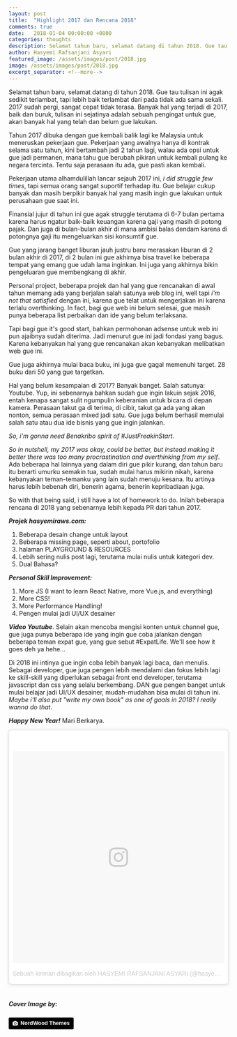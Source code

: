 ```yaml
---
layout: post
title:  "Highlight 2017 dan Rencana 2018"
comments: true
date:   2018-01-04 00:00:00 +0800
categories: thoughts
description: Selamat tahun baru, selamat datang di tahun 2018. Gue tau tulisan ini agak sedikit terlambat, tapi lebih baik terlambat dari pada tidak ada sama sekali. 2017 sudah pergi, sangat cepat tidak terasa. Banyak hal yang terjadi di 2017, baik dan buruk, tulisan ini sejatinya adalah sebuah pengingat buat gue, akan banyak hal yang telah dan belum gue lakukan.
author: Hasyemi Rafsanjani Asyari
featured_image: /assets/images/post/2018.jpg
image: /assets/images/post/2018.jpg
excerpt_separator: <!--more-->
---
```


<p class="intro">Selamat tahun baru, selamat datang di tahun 2018. Gue tau tulisan ini agak sedikit terlambat, tapi lebih baik terlambat dari pada tidak ada sama sekali. 2017 sudah pergi, sangat cepat tidak terasa. Banyak hal yang terjadi di 2017, baik dan buruk, tulisan ini sejatinya adalah sebuah pengingat untuk gue, akan banyak hal yang telah dan belum gue lakukan.</p>

Tahun 2017 dibuka dengan gue kembali balik lagi ke Malaysia untuk meneruskan pekerjaan gue. Pekerjaan yang awalnya hanya di kontrak selama satu tahun, kini bertambah jadi 2 tahun lagi, walau ada opsi untuk gue jadi permanen, mana tahu gue berubah pikiran untuk kembali pulang ke negara tercinta. Tentu saja perasaan itu ada, gue pasti akan kembali.

Pekerjaan utama alhamdulillah lancar sejauh 2017 ini, *i did struggle few times*, tapi semua orang sangat suportif terhadap itu. Gue belajar cukup banyak dan masih berpikir banyak hal yang masih ingin gue lakukan untuk perusahaan gue saat ini. 

Finansial jujur di tahun ini gue agak struggle terutama di 6-7 bulan pertama karena harus ngatur baik-baik keuangan karena gaji yang masih di potong pajak. Dan juga di bulan-bulan akhir di mana ambisi balas dendam karena di potongnya gaji itu mengeluarkan sisi konsumtif gue.

Gue yang jarang banget liburan jauh justru baru merasakan liburan di 2 bulan akhir di 2017, di 2 bulan ini gue akhirnya bisa travel ke beberapa tempat yang emang gue udah lama inginkan. Ini juga yang akhirnya bikin pengeluaran gue membengkang di akhir.

Personal project, beberapa projek dan hal yang gue rencanakan di awal tahun memang ada yang berjalan salah satunya web blog ini, well tapi *i'm not that satisfied* dengan ini, karena gue telat untuk mengerjakan ini karena terlalu overthinking. In fact, bagi gue web ini belum selesai, gue masih punya beberapa list perbaikan dan ide yang belum terlaksana.

Tapi bagi gue it's good start, bahkan permohonan adsense untuk web ini pun ajaibnya sudah diterima. Jadi menurut gue ini jadi fondasi yang bagus. Karena kebanyakan hal yang gue rencanakan akan kebanyakan melibatkan web gue ini.

Gue juga akhirnya mulai baca buku, ini juga gue gagal memenuhi target. 28 buku dari 50 yang gue targetkan.

Hal yang belum kesampaian di 2017? Banyak banget. Salah satunya: Youtube. Yup, ini sebenarnya bahkan sudah gue ingin lakuin sejak 2016, entah kenapa sangat sulit ngumpulin keberanian untuk bicara di depan kamera. Perasaan takut ga di terima, di cibir, takut ga ada yang akan nonton, semua perasaan mixed jadi satu. Gue juga belum berhasil memulai salah satu atau dua ide bisnis yang gue ingin jalankan.

*So, i'm gonna need Benakribo spirit of #JustFreakinStart.*

*So in nutshell, my 2017 was okay, could be better, but instead making it better there was too many procrastination and overthinking from my self*. Ada beberapa hal lainnya yang dalam diri gue pikir kurang, dan tahun baru itu berarti umurku semakin tua, sudah mulai harus mikirin nikah, karena kebanyakan teman-temanku yang lain sudah menuju kesana. Itu artinya harus lebih bebenah diri, benerin agama, benerin kepribadiaan juga.

So with that being said, i still have a lot of homework to do. Inilah beberapa rencana di 2018 yang sebenarnya lebih kepada PR dari tahun 2017.

***Projek hasyemiraws.com:***
1. Beberapa desain change untuk layout
2. Beberapa missing page, seperti about, portofolio
3. halaman PLAYGROUND & RESOURCES
4. Lebih sering nulis post lagi, terutama mulai nulis untuk kategori dev.
5. Dual Bahasa?

***Personal Skill Improvement:***
1. More JS (I want to learn React Native, more Vue.js, and everything)
2. More CSS!
3. More Performance Handling!
4. Pengen mulai jadi UI/UX desainer

***Video Youtube***. Selain akan mencoba mengisi konten untuk channel gue, gue juga punya beberapa ide yang ingin gue coba jalankan dengan beberapa teman expat gue, yang gue sebut #ExpatLife. We'll see how it goes deh ya hehe...

Di 2018 ini intinya gue ingin coba lebih banyak lagi baca, dan menulis. Sebagai developer, gue juga pengen lebih mendalami dan fokus lebih lagi ke skill-skill yang diperlukan sebagai front end developer, terutama javascript dan css yang selalu berkembang. DAN gue pengen banget untuk mulai belajar jadi UI/UX desainer, mudah-mudahan bisa mulai di tahun ini. *Maybe i'll also put "write my own book" as one of goals in 2018? I really wanna do that*.

***Happy New Year!*** Mari Berkarya.

<blockquote class="instagram-media" data-instgrm-permalink="https://www.instagram.com/p/BdW90vTgOye/" data-instgrm-version="8" style=" background:#FFF; border:0; border-radius:3px; box-shadow:0 0 1px 0 rgba(0,0,0,0.5),0 1px 10px 0 rgba(0,0,0,0.15); margin: 1px; max-width:658px; padding:0; width:99.375%; width:-webkit-calc(100% - 2px); width:calc(100% - 2px);"><div style="padding:8px;"> <div style=" background:#F8F8F8; line-height:0; margin-top:40px; padding:50.0% 0; text-align:center; width:100%;"> <div style=" background:url(data:image/png;base64,iVBORw0KGgoAAAANSUhEUgAAACwAAAAsCAMAAAApWqozAAAABGdBTUEAALGPC/xhBQAAAAFzUkdCAK7OHOkAAAAMUExURczMzPf399fX1+bm5mzY9AMAAADiSURBVDjLvZXbEsMgCES5/P8/t9FuRVCRmU73JWlzosgSIIZURCjo/ad+EQJJB4Hv8BFt+IDpQoCx1wjOSBFhh2XssxEIYn3ulI/6MNReE07UIWJEv8UEOWDS88LY97kqyTliJKKtuYBbruAyVh5wOHiXmpi5we58Ek028czwyuQdLKPG1Bkb4NnM+VeAnfHqn1k4+GPT6uGQcvu2h2OVuIf/gWUFyy8OWEpdyZSa3aVCqpVoVvzZZ2VTnn2wU8qzVjDDetO90GSy9mVLqtgYSy231MxrY6I2gGqjrTY0L8fxCxfCBbhWrsYYAAAAAElFTkSuQmCC); display:block; height:44px; margin:0 auto -44px; position:relative; top:-22px; width:44px;"></div></div><p style=" color:#c9c8cd; font-family:Arial,sans-serif; font-size:14px; line-height:17px; margin-bottom:0; margin-top:8px; overflow:hidden; padding:8px 0 7px; text-align:center; text-overflow:ellipsis; white-space:nowrap;"><a href="https://www.instagram.com/p/BdW90vTgOye/" style=" color:#c9c8cd; font-family:Arial,sans-serif; font-size:14px; font-style:normal; font-weight:normal; line-height:17px; text-decoration:none;" target="_blank">Sebuah kiriman dibagikan oleh HASYEMI RAFSANJANI ASYARI (@hasyemiraws)</a> pada <time style=" font-family:Arial,sans-serif; font-size:14px; line-height:17px;" datetime="2017-12-31T07:50:12+00:00">30 Des 2017 jam 11:50 PST</time></p></div></blockquote> <script async defer src="//platform.instagram.com/en_US/embeds.js"></script>
<br/>

##### **Cover Image by:**  
<a style="background-color:black;color:white;text-decoration:none;padding:4px 6px;font-family:-apple-system, BlinkMacSystemFont, &quot;San Francisco&quot;, &quot;Helvetica Neue&quot;, Helvetica, Ubuntu, Roboto, Noto, &quot;Segoe UI&quot;, Arial, sans-serif;font-size:12px;font-weight:bold;line-height:1.2;display:inline-block;border-radius:3px;" href="https://unsplash.com/@nordwood?utm_medium=referral&amp;utm_campaign=photographer-credit&amp;utm_content=creditBadge" target="_blank" rel="noopener noreferrer" title="Download free do whatever you want high-resolution photos from NordWood Themes"><span style="display:inline-block;padding:2px 3px;"><svg xmlns="http://www.w3.org/2000/svg" style="height:12px;width:auto;position:relative;vertical-align:middle;top:-1px;fill:white;" viewBox="0 0 32 32"><title>unsplash-logo</title><path d="M20.8 18.1c0 2.7-2.2 4.8-4.8 4.8s-4.8-2.1-4.8-4.8c0-2.7 2.2-4.8 4.8-4.8 2.7.1 4.8 2.2 4.8 4.8zm11.2-7.4v14.9c0 2.3-1.9 4.3-4.3 4.3h-23.4c-2.4 0-4.3-1.9-4.3-4.3v-15c0-2.3 1.9-4.3 4.3-4.3h3.7l.8-2.3c.4-1.1 1.7-2 2.9-2h8.6c1.2 0 2.5.9 2.9 2l.8 2.4h3.7c2.4 0 4.3 1.9 4.3 4.3zm-8.6 7.5c0-4.1-3.3-7.5-7.5-7.5-4.1 0-7.5 3.4-7.5 7.5s3.3 7.5 7.5 7.5c4.2-.1 7.5-3.4 7.5-7.5z"></path></svg></span><span style="display:inline-block;padding:2px 3px;">NordWood Themes</span></a>